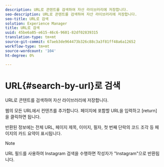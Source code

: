 ```yaml
---
description: URL로 콘텐트를 검색하여 자산 라이브러리에 저장합니다.
seo-description: URL로 콘텐트를 검색하여 자산 라이브러리에 저장합니다.
seo-title: URL로 검색
solution: Experience Manager
title: URL로 검색
uuid: 45be6a85-e615-46c6-9601-82df02839315
translation-type: tm+mt
source-git-commit: 67aeb3de964473b326c88c3a3f81ff48a6a12652
workflow-type: tm+mt
source-wordcount: '104'
ht-degree: 0%

---
```



# URL{#search-by-url}로 검색

URL로 콘텐트를 검색하여 자산 라이브러리에 저장합니다.

웹의 모든 URL에서 컨텐츠를 추가합니다. 페이지에 포함할 URL을 입력하고 [return]을 클릭하면 됩니다.

반환된 정보에는 전체 URL, 페이지 제목, 이미지, 필자, 첫 번째 단락의 코드 조각 등 페이지의 카드 요약이 표시됩니다.

>[!NOTE]
>
>URL 필드를 사용하여 Instagram 검색을 수행하면 작성자가 &quot;Instagram&quot;으로 반환됩니다.


